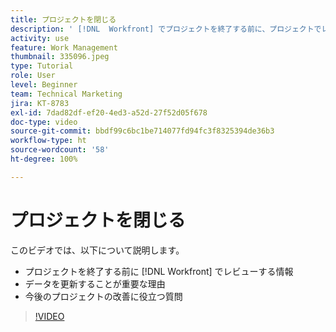 ```yaml
---
title: プロジェクトを閉じる
description: ' [!DNL  Workfront] でプロジェクトを終了する前に、プロジェクトでレビューする情報と、データ更新が重要な理由を説明します。'
activity: use
feature: Work Management
thumbnail: 335096.jpeg
type: Tutorial
role: User
level: Beginner
team: Technical Marketing
jira: KT-8783
exl-id: 7dad82df-ef20-4ed3-a52d-27f52d05f678
doc-type: video
source-git-commit: bbdf99c6bc1be714077fd94fc3f8325394de36b3
workflow-type: ht
source-wordcount: '58'
ht-degree: 100%

---
```


# プロジェクトを閉じる

このビデオでは、以下について説明します。

* プロジェクトを終了する前に [!DNL Workfront] でレビューする情報
* データを更新することが重要な理由
* 今後のプロジェクトの改善に役立つ質問

>[!VIDEO](https://video.tv.adobe.com/v/3445464/?quality=12&learn=on&enablevpops=1&captions=jpn)

<!--
This video is confusing. We have heard multiple complaints that it doesn't show how to actually change the project to Complete. "Change the project status to complete" covers the same material in more depth and clarity, so we've removed this tutorial from the TOC and redirected it's URL to point to "Change the project status to complete".
-->
